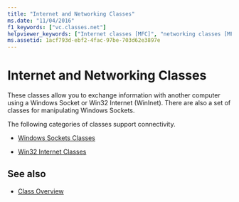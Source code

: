 ```yaml
---
title: "Internet and Networking Classes"
ms.date: "11/04/2016"
f1_keywords: ["vc.classes.net"]
helpviewer_keywords: ["Internet classes [MFC]", "networking classes [MFC]"]
ms.assetid: 1acf793d-ebf2-4fac-97be-703d62e3897e
---
```

# Internet and Networking Classes

These classes allow you to exchange information with another computer using a Windows Socket or Win32 Internet (WinInet). There are also a set of classes for manipulating Windows Sockets.

The following categories of classes support connectivity.

- [Windows Sockets Classes](../mfc/windows-sockets-classes.md)

- [Win32 Internet Classes](../mfc/win32-internet-classes.md)

## See also

- [Class Overview](../mfc/class-library-overview.md)
